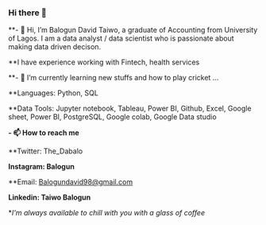 ### Hi there 👋
**- 👋 Hi, I’m Balogun David Taiwo, a graduate of Accounting from University of Lagos. I am a data analyst / data scientist who is passionate about making data driven decison.   

**I have experience working with Fintech, health services 


**- 🌱 I’m currently learning new stuffs and how to play cricket  ...

**Languages: Python, SQL

**Data Tools:  Jupyter notebook, Tableau, Power BI, Github, Excel, Google sheet, Power BI, PostgreSQL, Google colab, Google Data studio 


**- 📫 How to reach me**

  **Twitter: The_Dabalo
  
  **Instagram: Balogun**
  
  **Email: Balogundavid98@gmail.com
  
  **Linkedin: Taiwo Balogun**
  
  **I'm always available to chill with you with a glass of coffee*  



<!--
**DABALO98/DABALO98** is a ✨ _special_ ✨ repository because its `README.md` (this file) appears on your GitHub profile
